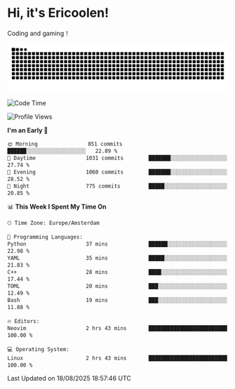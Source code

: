 # Hi, it's Ericoolen!
Coding and gaming！

<picture>
  <source media="(prefers-color-scheme: dark)" srcset="https://raw.githubusercontent.com/Eric-Song-Nop/Eric-Song-Nop/output/github-contribution-grid-snake-dark.svg">
  <source media="(prefers-color-scheme: light)" srcset="https://raw.githubusercontent.com/Eric-Song-Nop/Eric-Song-Nop/output/github-contribution-grid-snake.svg">
  <img alt="github contribution grid snake animation" src="https://raw.githubusercontent.com/Eric-Song-Nop/Eric-Song-Nop/output/github-contribution-grid-snake.svg">
</picture>

<!--START_SECTION:waka-->
![Code Time](http://img.shields.io/badge/Code%20Time-1%2C869%20hrs%2015%20mins-blue)

![Profile Views](http://img.shields.io/badge/Profile%20Views-0-blue)

**I'm an Early 🐤** 

```text
🌞 Morning                851 commits         ██████░░░░░░░░░░░░░░░░░░░   22.89 % 
🌆 Daytime                1031 commits        ███████░░░░░░░░░░░░░░░░░░   27.74 % 
🌃 Evening                1060 commits        ███████░░░░░░░░░░░░░░░░░░   28.52 % 
🌙 Night                  775 commits         █████░░░░░░░░░░░░░░░░░░░░   20.85 % 
```


📊 **This Week I Spent My Time On** 

```text
🕑︎ Time Zone: Europe/Amsterdam

💬 Programming Languages: 
Python                   37 mins             ██████░░░░░░░░░░░░░░░░░░░   22.98 % 
YAML                     35 mins             █████░░░░░░░░░░░░░░░░░░░░   21.83 % 
C++                      28 mins             ████░░░░░░░░░░░░░░░░░░░░░   17.44 % 
TOML                     20 mins             ███░░░░░░░░░░░░░░░░░░░░░░   12.49 % 
Bash                     19 mins             ███░░░░░░░░░░░░░░░░░░░░░░   11.88 % 

🔥 Editors: 
Neovim                   2 hrs 43 mins       █████████████████████████   100.00 % 

💻 Operating System: 
Linux                    2 hrs 43 mins       █████████████████████████   100.00 % 
```


 Last Updated on 18/08/2025 18:57:46 UTC
<!--END_SECTION:waka-->
